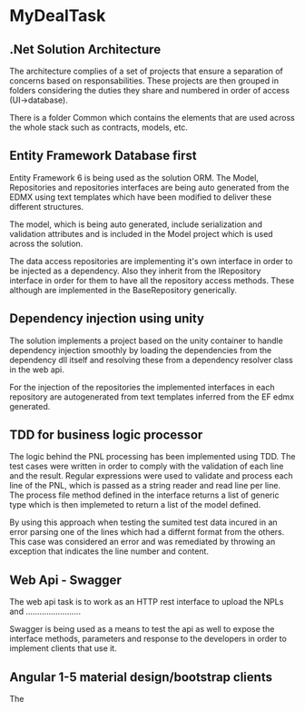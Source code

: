 # MyDealTask

## .Net Solution Architecture

The architecture complies of a set of projects that ensure a separation of concerns based on responsabilities. These projects are then grouped in folders considering the duties they share and numbered in order of access (UI->database).

There is a folder Common which contains the elements that are used across the whole stack such as contracts, models, etc.

## Entity Framework Database first

Entity Framework 6 is being used as the solution ORM. The Model, Repositories and repositories interfaces are being auto generated from the EDMX using text templates which have been modified to deliver these different structures.

The model, which is being auto generated, include serialization and validation attributes and is included in the Model project which is used across the solution.

The data access repositories are implementing it's own interface in order to be injected as a dependency. Also they inherit from the IRepository interface in order for them to have all the repository access methods. These although are implemented in the BaseRepository generically.

## Dependency injection using unity

The solution implements a project based on the unity container to handle dependency injection smoothly by loading the dependencies from the dependency dll itself and resolving these from a dependency resolver class in the web api.

For the injection of the repositories the implemented interfaces in each repository are autogenerated from text templates inferred from the EF edmx generated.

## TDD for business logic processor

The logic behind the PNL processing has been implemented using TDD. The test cases were written in order to comply with the validation of each line and the result. Regular expressions were used to validate and process each line of the PNL, which is passed as a string reader and read line per line. The process file method defined in the interface returns a list of generic type which is then implemeted to return a list of the model defined.

By using this approach when testing the sumited test data incured in an error parsing one of the lines which had a differnt format from the others. This case was considered an error and was remediated by throwing an exception that indicates the line number and content.

## Web Api - Swagger

The web api task is to work as an HTTP rest interface to upload the NPLs and ........................

Swagger is being used as a means to test the api as well to expose the interface methods, parameters and response to the developers in order to implement clients that use it.

## Angular 1-5 material design/bootstrap clients



The

